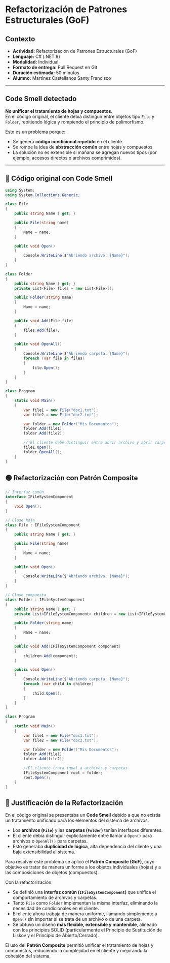 # Refactorización de Patrones Estructurales (GoF)

## Contexto
- **Actividad:** Refactorización de Patrones Estructurales (GoF)  
- **Lenguaje:** C# (.NET 8)  
- **Modalidad:** Individual  
- **Formato de entrega:** Pull Request en Git  
- **Duración estimada:** 50 minutos  
- **Alumno:** Martinez Castellanos Santy Francisco

---

## Code Smell detectado
**No unificar el tratamiento de hojas y compuestos**.  
En el código original, el cliente debía distinguir entre objetos tipo `File` y `Folder`, repitiendo lógica y rompiendo el principio de polimorfismo.  

Esto es un problema porque:
- Se genera **código condicional repetido** en el cliente.  
- Se rompe la idea de **abstracción común** entre hojas y compuestos.  
- La solución no es extensible si mañana se agregan nuevos tipos (por ejemplo, accesos directos o archivos comprimidos).  

---

## 🔴 Código original con Code Smell
```csharp
using System;
using System.Collections.Generic;

class File
{
    public string Name { get; }

    public File(string name)
    {
        Name = name;
    }

    public void Open()
    {
        Console.WriteLine($"Abriendo archivo: {Name}");
    }
}

class Folder
{
    public string Name { get; }
    private List<File> files = new List<File>();

    public Folder(string name)
    {
        Name = name;
    }

    public void Add(File file)
    {
        files.Add(file);
    }

    public void OpenAll()
    {
        Console.WriteLine($"Abriendo carpeta: {Name}");
        foreach (var file in files)
        {
            file.Open();
        }
    }
}

class Program
{
    static void Main()
    {
        var file1 = new File("doc1.txt");
        var file2 = new File("doc2.txt");

        var folder = new Folder("Mis Documentos");
        folder.Add(file1);
        folder.Add(file2);

        // El cliente debe distinguir entre abrir archivo y abrir carpeta
        file1.Open();
        folder.OpenAll();
    }
}
```

## 🟢 Refactorización con Patrón Composite
```csharp
// Interfaz común
interface IFileSystemComponent
{
    void Open();
}

// Clase hoja
class File : IFileSystemComponent
{
    public string Name { get; }

    public File(string name)
    {
        Name = name;
    }

    public void Open()
    {
        Console.WriteLine($"Abriendo archivo: {Name}");
    }
}

// Clase compuesta
class Folder : IFileSystemComponent
{
    public string Name { get; }
    private List<IFileSystemComponent> children = new List<IFileSystemComponent>();

    public Folder(string name)
    {
        Name = name;
    }

    public void Add(IFileSystemComponent component)
    {
        children.Add(component);
    }

    public void Open()
    {
        Console.WriteLine($"Abriendo carpeta: {Name}");
        foreach (var child in children)
        {
            child.Open();
        }
    }
}

class Program
{
    static void Main()
    {
        var file1 = new File("doc1.txt");
        var file2 = new File("doc2.txt");

        var folder = new Folder("Mis Documentos");
        folder.Add(file1);
        folder.Add(file2);

        //El cliente trata igual a archivos y carpetas
        IFileSystemComponent root = folder;
        root.Open();
    }
}

```
## 🧾 Justificación de la Refactorización

En el código original se presentaba un **Code Smell** debido a que no existía un tratamiento unificado para los elementos del sistema de archivos.  
- Los **archivos (`File`)** y las **carpetas (`Folder`)** tenían interfaces diferentes.  
- El cliente debía distinguir explícitamente entre llamar a `Open()` para archivos o `OpenAll()` para carpetas.  
- Esto generaba **duplicidad de lógica**, alta dependencia del cliente y una baja extensibilidad al sistema.

Para resolver este problema se aplicó el **Patrón Composite (GoF)**, cuyo objetivo es tratar de manera uniforme a los objetos individuales (hojas) y a las composiciones de objetos (compuestos).  

Con la refactorización:  
- Se definió una **interfaz común (`IFileSystemComponent`)** que unifica el comportamiento de archivos y carpetas.  
- Tanto `File` como `Folder` implementan la misma interfaz, eliminando la necesidad de condicionales en el cliente.  
- El cliente ahora trabaja de manera uniforme, llamando simplemente a `Open()` sin importar si se trata de un archivo o de una carpeta.  
- Se obtuvo un diseño **más flexible, extensible y mantenible**, alineado con los principios SOLID (particularmente el Principio de Sustitución de Liskov y el Principio de Abierto/Cerrado).

El uso del **Patrón Composite** permitió unificar el tratamiento de hojas y compuestos, reduciendo la complejidad en el cliente y mejorando la cohesión del sistema.
